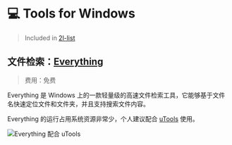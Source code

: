 # 💻 Tools for Windows

> Included in [2l-list](https://github.com/waringhu/2l-list)

## 文件检索：[Everything](https://www.voidtools.com/zh-cn/)

> 费用：免费

Everything 是 Windows 上的一款轻量级的高速文件检索工具，它能够基于文件名快速定位文件和文件夹，并且支持搜索文件内容。

Everything 的运行占用系统资源非常少，个人建议配合 [uTools](https://u.tools/) 使用。

![Everything 配合 uTools](https://cdn.jsdelivr.net/gh/waringhu/simp-CDN/2l-list/windows-tool/Everything.png)

